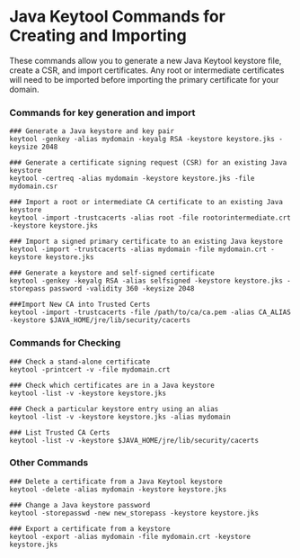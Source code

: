 # Java Keytool Commands for Creating and Importing

These commands allow you to generate a new Java Keytool keystore file, create a CSR, and import certificates. 
Any root or intermediate certificates will need to be imported before importing the primary certificate for your domain.

### Commands for key generation and import

```shell
### Generate a Java keystore and key pair
keytool -genkey -alias mydomain -keyalg RSA -keystore keystore.jks -keysize 2048

### Generate a certificate signing request (CSR) for an existing Java keystore
keytool -certreq -alias mydomain -keystore keystore.jks -file mydomain.csr

### Import a root or intermediate CA certificate to an existing Java keystore
keytool -import -trustcacerts -alias root -file rootorintermediate.crt -keystore keystore.jks

### Import a signed primary certificate to an existing Java keystore
keytool -import -trustcacerts -alias mydomain -file mydomain.crt -keystore keystore.jks

### Generate a keystore and self-signed certificate
keytool -genkey -keyalg RSA -alias selfsigned -keystore keystore.jks -storepass password -validity 360 -keysize 2048

###Import New CA into Trusted Certs
keytool -import -trustcacerts -file /path/to/ca/ca.pem -alias CA_ALIAS -keystore $JAVA_HOME/jre/lib/security/cacerts
```

### Commands for Checking

```shell
### Check a stand-alone certificate
keytool -printcert -v -file mydomain.crt

### Check which certificates are in a Java keystore
keytool -list -v -keystore keystore.jks

### Check a particular keystore entry using an alias
keytool -list -v -keystore keystore.jks -alias mydomain

### List Trusted CA Certs
keytool -list -v -keystore $JAVA_HOME/jre/lib/security/cacerts
```

### Other  Commands

```shell
### Delete a certificate from a Java Keytool keystore
keytool -delete -alias mydomain -keystore keystore.jks

### Change a Java keystore password
keytool -storepasswd -new new_storepass -keystore keystore.jks

### Export a certificate from a keystore
keytool -export -alias mydomain -file mydomain.crt -keystore keystore.jks

```

